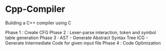 # Cpp-Compiler
Building a C++ compiler using C

Phase 1 : Create CFG 
Phase 2 : Lexer-parse interaction, token and symbol table generation
Phase 3 : AST - Generate Abstract Syntax Tree
          ICG - Generate Intermediate Code for given input file
Phase 4 : Code Optimization

